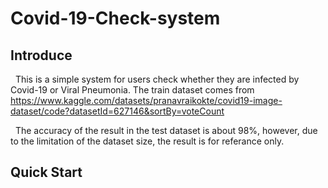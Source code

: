 # Covid-19-Check-system

## Introduce
&nbsp;&nbsp;This is a simple system for users check whether they are infected by Covid-19 or Viral Pneumonia. The train dataset comes from https://www.kaggle.com/datasets/pranavraikokte/covid19-image-dataset/code?datasetId=627146&sortBy=voteCount 

&nbsp;&nbsp;The accuracy of the result in the test dataset is about 98%, however, due to the limitation of the dataset size, the result is for referance only.

## Quick Start
&nbsp;&nbsp; 

